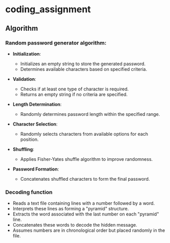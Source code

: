 # coding_assignment

## Algorithm

### Random password generator algorithm:

- **Initialization**:
  - Initializes an empty string to store the generated password.
  - Determines available characters based on specified criteria.

- **Validation**:
  - Checks if at least one type of character is required.
  - Returns an empty string if no criteria are specified.

- **Length Determination**:
  - Randomly determines password length within the specified range.

- **Character Selection**:
  - Randomly selects characters from available options for each position.

- **Shuffling**:
  - Applies Fisher-Yates shuffle algorithm to improve randomness.

- **Password Formation**:
  - Concatenates shuffled characters to form the final password.

### Decoding function
  - Reads a text file containing lines with a number followed by a word.
  - Interprets these lines as forming a "pyramid" structure.
  - Extracts the word associated with the last number on each "pyramid" line.
  - Concatenates these words to decode the hidden message.
  - Assumes numbers are in chronological order but placed randomly in the file.

